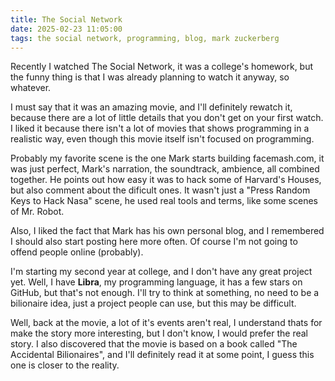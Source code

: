 ```yaml
---
title: The Social Network
date: 2025-02-23 11:05:00
tags: the social network, programming, blog, mark zuckerberg
---
```


Recently I watched The Social Network, it was a college's homework, but the funny thing is that I was already planning to watch it anyway, so whatever.

I must say that it was an amazing movie, and I'll definitely rewatch it, because there are a lot of little details that you don't get on your first watch.
I liked it because there isn't 
a lot of movies that shows programming in a realistic way, even though this movie itself isn't focused on programming.

Probably my favorite scene is the one Mark starts building facemash.com, it was just perfect, Mark's narration, the soundtrack, ambience, all combined
together. He points out how easy it was to hack some of Harvard's Houses, but also comment about the dificult ones. It wasn't just a "Press Random Keys to Hack Nasa" scene,
he used real tools and terms, like some scenes of Mr. Robot.

Also, I liked the fact that Mark has his own personal blog, and I remembered I should also start posting here more often. Of course I'm not going to offend people online 
(probably).

I'm starting my second year at college, and I don't have any great project yet. Well, I have **Libra**, my programming language, it has a few stars on GitHub, but that's not enough.
I'll try to think at something, no need to be a bilionaire idea, just a project people can use, but this may be difficult.

Well, back at the movie, a lot of it's events aren't real, I understand thats for make the story more interesting, but I don't know, I would prefer the real story. I also
discovered that the movie is based on a book called "The Accidental Bilionaires", and I'll definitely read it at some point, I guess this one is closer to the reality.

